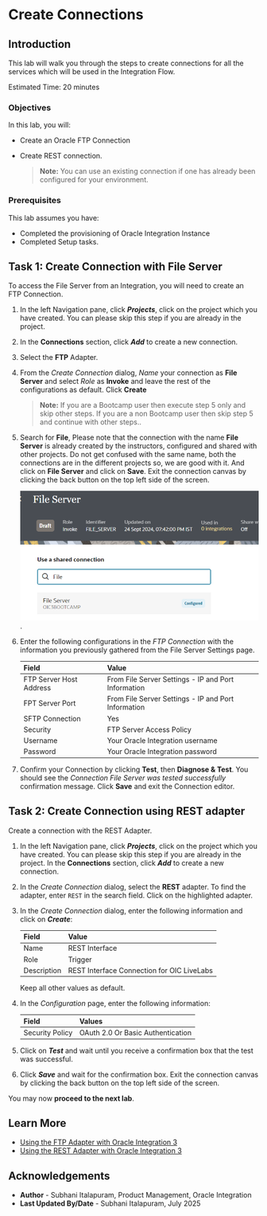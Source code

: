# Create Connections

## Introduction


This lab will walk you through the steps to create connections for all the services which will be used in the Integration Flow.

Estimated Time: 20 minutes

### Objectives
In this lab, you will:
- Create an Oracle FTP Connection
- Create REST connection.

    > **Note:**  You can use an existing connection if one has already been configured for your environment.

### Prerequisites
This lab assumes you have:
- Completed the provisioning of Oracle Integration Instance
- Completed Setup tasks.

## Task 1: Create Connection with File Server

To access the File Server from an Integration, you will need to create an FTP Connection.  

1. In the left Navigation pane, click ***Projects***, click on the project which you have created.
    You can please skip this step if you are already in the project.
2. In the **Connections** section, click ***Add*** to create a new connection.

3. Select the **FTP** Adapter.
4. From the *Create Connection* dialog, *Name* your connection as **File Server** and select *Role* as **Invoke** and leave the rest of the configurations as default. Click **Create**
    > **Note:** If you are a Bootcamp user then execute step 5 only and skip other steps.
    If you are a non Bootcamp user then skip step 5 and continue with other steps..

5. Search for **File**, Please note that the connection with the name **File Server** is already created by the instructors, configured and shared with other projects.
Do not get confused with the same name, both the connections are in the different projects so, we are good with it. And click on **File Server** and click on **Save**. Exit the connection canvas by clicking the back button on the top left side of the screen.

    ![File Server Connection](images/fileserversharedconn.png).

6. Enter the following configurations in the *FTP Connection* with the information you previously gathered from the File Server Settings page.  

    | Field                   | Value                                                 |
    |-------------------------|-------------------------------------------------------|
    | FTP Server Host Address | From File Server Settings - IP and Port Information   |
    | FPT Server Port         | From File Server Settings - IP and Port Information   |
    | SFTP Connection         | Yes                                                   |
    | Security                | FTP Server Access Policy                              |
    | Username                | Your Oracle Integration username                      |
    | Password                | Your Oracle Integration password                      |

7. Confirm your Connection by clicking **Test**, then **Diagnose & Test**. You should see the *Connection File Server was tested successfully* confirmation message. Click **Save** and exit the Connection editor.

##	Task	2: Create Connection using REST adapter
Create a connection with the REST Adapter.

1. In the left Navigation pane, click ***Projects***, click on the project which you have created.
    You can please skip this step if you are already in the project. In the **Connections** section, click ***Add*** to create a new connection.
2. In the *Create Connection* dialog, select the **REST** adapter. To find the adapter, enter `REST` in the search field. Click on the highlighted adapter.
3. In the *Create Connection* dialog, enter the following information and click on ***Create***:

    | **Field**        | **Value**          |       
    | --- | ----------- |
    | Name         | REST Interface     |
    | Role         | Trigger       |
    | Description  | REST Interface Connection for OIC LiveLabs |

    Keep all other values as default.

4. In the *Configuration* page, enter the following information:

    | **Field**  | **Values** |
    |---|---|
    |Security Policy | OAuth 2.0 Or Basic Authentication |

5. Click on ***Test***  and wait until you receive a confirmation box that the test was successful.
6. Click ***Save*** and wait for the confirmation box. Exit the connection canvas by clicking the back button on the top left side of the screen.

You may now **proceed to the next lab**.


## Learn More

* [Using the FTP Adapter with Oracle Integration 3](https://docs.oracle.com/en/cloud/paas/application-integration/ftp-adapter/ftp-adapter-capabilities.html)
* [Using the REST Adapter with Oracle Integration 3](https://docs.oracle.com/en/cloud/paas/application-integration/rest-adapter/index.html)

## Acknowledgements
* **Author** - Subhani Italapuram, Product Management, Oracle Integration
* **Last Updated By/Date** - Subhani Italapuram, July 2025
